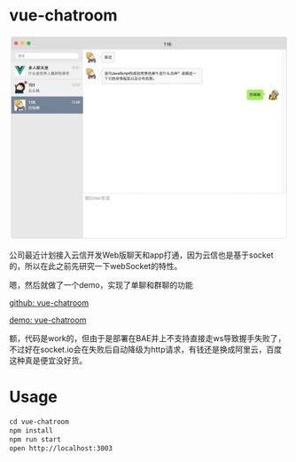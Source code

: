 # vue-chatroom

![preview](https://github.com/oct16/vue-chatroom/blob/master/preview.jpg)

公司最近计划接入云信开发Web版聊天和app打通，因为云信也是基于socket的，所以在此之前先研究一下webSocket的特性。


嗯，然后就做了一个demo，实现了单聊和群聊的功能

  [github: vue-chatroom](https://github.com/oct16/vue-chatroom)


  [demo: vue-chatroom](https://oct16im.duapp.com)

 额，代码是work的，但由于是部署在BAE并上不支持直接走ws导致握手失败了，不过好在socket.io会在失败后自动降级为http请求，有钱还是换成阿里云，百度这种真是便宜没好货。
 
# Usage

```
cd vue-chatroom
npm install 
npm run start
open http://localhost:3003

````
